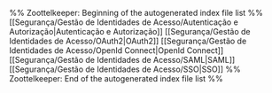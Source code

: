 %% Zoottelkeeper: Beginning of the autogenerated index file list  %%
 [[Segurança/Gestão de Identidades de Acesso/Autenticação e Autorização|Autenticação e Autorização]]
 [[Segurança/Gestão de Identidades de Acesso/OAuth2|OAuth2]]
 [[Segurança/Gestão de Identidades de Acesso/OpenId Connect|OpenId Connect]]
 [[Segurança/Gestão de Identidades de Acesso/SAML|SAML]]
 [[Segurança/Gestão de Identidades de Acesso/SSO|SSO]]
%% Zoottelkeeper: End of the autogenerated index file list  %%
